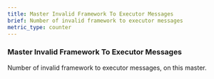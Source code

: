 ```yaml
---
title: Master Invalid Framework To Executor Messages
brief: Number of invalid framework to executor messages
metric_type: counter
---
```

### Master Invalid Framework To Executor Messages

Number of invalid framework to executor messages, on this master.